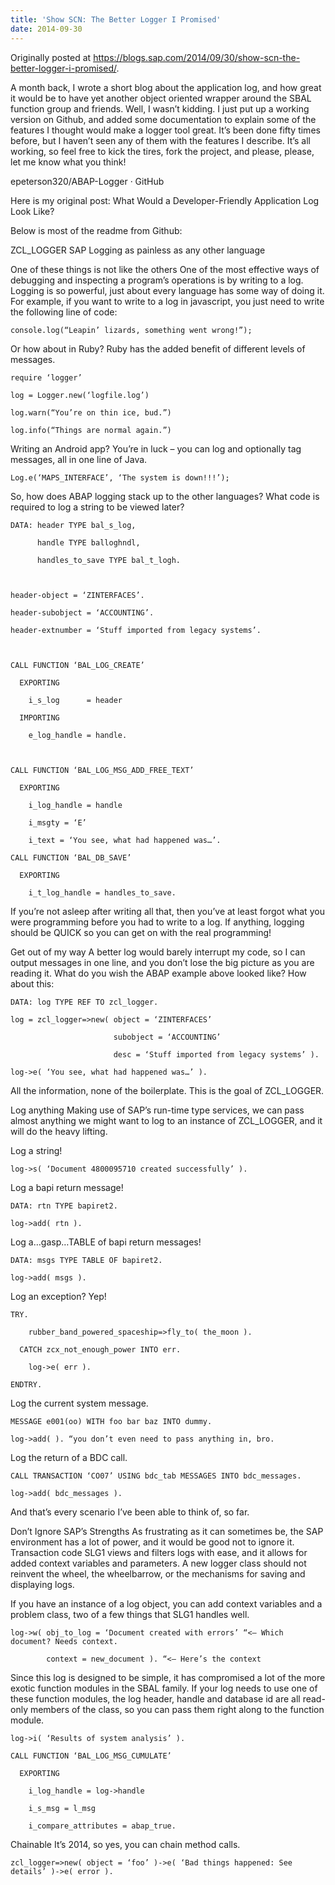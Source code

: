 ```yaml
---
title: 'Show SCN: The Better Logger I Promised'
date: 2014-09-30
---
```


Originally posted at https://blogs.sap.com/2014/09/30/show-scn-the-better-logger-i-promised/.

A month back, I wrote a short blog about the application log, and how great it would be to have yet another object oriented wrapper around the SBAL function group and friends.  Well, I wasn’t kidding.  I just put up a working version on Github, and added some documentation to explain some of the features I thought would make a logger tool great.  It’s been done fifty times before, but I haven’t seen any of them with the features I describe.  It’s all working, so feel free to kick the tires, fork the project, and please, please, let me know what you think!

epeterson320/ABAP-Logger · GitHub

Here is my original post: What Would a Developer-Friendly Application Log Look Like?

Below is most of the readme from Github:

ZCL_LOGGER
SAP Logging as painless as any other language

One of these things is not like the others
One of the most effective ways of debugging and inspecting a program’s operations is by writing to a log.  Logging is so powerful, just about every language has some way of doing it.  For example, if you want to write to a log in javascript, you just need to write the following line of code:

    console.log(“Leapin’ lizards, something went wrong!”);

Or how about in Ruby? Ruby has the added benefit of different levels of messages.

    require ‘logger’

    log = Logger.new(‘logfile.log’)

    log.warn(“You’re on thin ice, bud.”)

    log.info(“Things are normal again.”)

Writing an Android app? You’re in luck – you can log and optionally tag messages, all in one line of Java.

    Log.e(‘MAPS_INTERFACE’, ‘The system is down!!!’);

So, how does ABAP logging stack up to the other languages? What code is required to log a string to be viewed later?

    DATA: header TYPE bal_s_log,

          handle TYPE balloghndl,

          handles_to_save TYPE bal_t_logh.

 

    header-object = ‘ZINTERFACES’.

    header-subobject = ‘ACCOUNTING’.

    header-extnumber = ‘Stuff imported from legacy systems’.

 

    CALL FUNCTION ‘BAL_LOG_CREATE’

      EXPORTING

        i_s_log      = header

      IMPORTING

        e_log_handle = handle.

 

    CALL FUNCTION ‘BAL_LOG_MSG_ADD_FREE_TEXT’

      EXPORTING

        i_log_handle = handle

        i_msgty = ‘E’

        i_text = ‘You see, what had happened was…’.

    CALL FUNCTION ‘BAL_DB_SAVE’

      EXPORTING

        i_t_log_handle = handles_to_save.

If you’re not asleep after writing all that, then you’ve at least forgot what you were programming before you had to write to a log.  If anything, logging should be QUICK so you can get on with the real programming!

Get out of my way
A better log would barely interrupt my code, so I can output messages in one line, and you don’t lose the big picture as you are reading it. What do you wish the ABAP example above looked like?  How about this:

    DATA: log TYPE REF TO zcl_logger.

    log = zcl_logger=>new( object = ‘ZINTERFACES’

                           subobject = ‘ACCOUNTING’

                           desc = ‘Stuff imported from legacy systems’ ).

    log->e( ‘You see, what had happened was…’ ).

All the information, none of the boilerplate. This is the goal of ZCL_LOGGER.

Log anything
Making use of SAP’s run-time type services, we can pass almost anything we might want to log to an instance of ZCL_LOGGER, and it will do the heavy lifting.

Log a string!

    log->s( ‘Document 4800095710 created successfully’ ).

Log a bapi return message!

    DATA: rtn TYPE bapiret2.

    log->add( rtn ).

Log a…gasp…TABLE of bapi return messages!

    DATA: msgs TYPE TABLE OF bapiret2.

    log->add( msgs ).

Log an exception? Yep!

    TRY.

        rubber_band_powered_spaceship=>fly_to( the_moon ).

      CATCH zcx_not_enough_power INTO err.

        log->e( err ).

    ENDTRY.

Log the current system message.

    MESSAGE e001(oo) WITH foo bar baz INTO dummy.

    log->add( ). “you don’t even need to pass anything in, bro.

Log the return of a BDC call.

    CALL TRANSACTION ‘CO07’ USING bdc_tab MESSAGES INTO bdc_messages.

    log->add( bdc_messages ).

And that’s every scenario I’ve been able to think of, so far.

Don’t Ignore SAP’s Strengths
As frustrating as it can sometimes be, the SAP environment has a lot of power, and it would be good not to ignore it.  Transaction code SLG1 views and filters logs with ease, and it allows for added context variables and parameters. A new logger class should not reinvent the wheel, the wheelbarrow, or the mechanisms for saving and displaying logs.

If you have an instance of a log object, you can add context variables and a problem class, two of a few things that SLG1 handles well.

    log->w( obj_to_log = ‘Document created with errors’ “<– Which document? Needs context.

            context = new_document ). “<– Here’s the context

Since this log is designed to be simple, it has compromised a lot of the more exotic function modules in the SBAL family. If your log needs to use one of these function modules, the log header, handle and database id are all read-only members of the class, so you can pass them right along to the function module.

    log->i( ‘Results of system analysis’ ).

    CALL FUNCTION ‘BAL_LOG_MSG_CUMULATE’

      EXPORTING

        i_log_handle = log->handle

        i_s_msg = l_msg

        i_compare_attributes = abap_true.

Chainable
It’s 2014, so yes, you can chain method calls.

    zcl_logger=>new( object = ‘foo’ )->e( ‘Bad things happened: See details’ )->e( error ).
